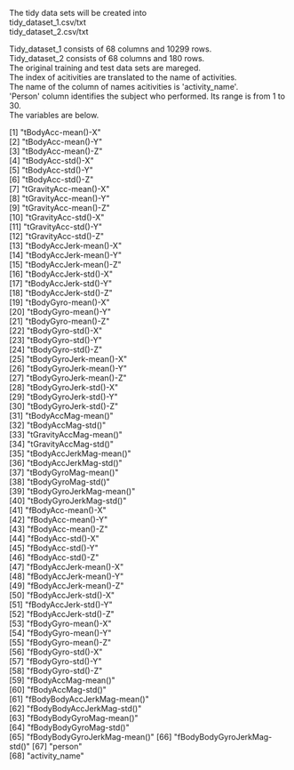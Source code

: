  The tidy data sets will be created into   
 tidy_dataset_1.csv/txt  
 tidy_dataset_2.csv/txt    
 
 Tidy_dataset_1 consists of 68 columns and 10299 rows.  
 Tidy_dataset_2 consists of 68 columns and 180 rows.  
 The original training and test data sets are mareged.  
 The index of acitivities are translated to the name of activities.  
 The name of the column of names acitivities is 'activity_name'.  
 'Person' column identifies the subject who performed. Its range is from 1 to 30.  
 The variables are below.  
 
 [1] "tBodyAcc-mean()-X"           
 [2] "tBodyAcc-mean()-Y"           
 [3] "tBodyAcc-mean()-Z"          
 [4] "tBodyAcc-std()-X"            
 [5] "tBodyAcc-std()-Y"            
 [6] "tBodyAcc-std()-Z"           
 [7] "tGravityAcc-mean()-X"        
 [8] "tGravityAcc-mean()-Y"        
 [9] "tGravityAcc-mean()-Z"       
[10] "tGravityAcc-std()-X"         
[11] "tGravityAcc-std()-Y"         
[12] "tGravityAcc-std()-Z"        
[13] "tBodyAccJerk-mean()-X"       
[14] "tBodyAccJerk-mean()-Y"       
[15] "tBodyAccJerk-mean()-Z"      
[16] "tBodyAccJerk-std()-X"        
[17] "tBodyAccJerk-std()-Y"        
[18] "tBodyAccJerk-std()-Z"       
[19] "tBodyGyro-mean()-X"          
[20] "tBodyGyro-mean()-Y"          
[21] "tBodyGyro-mean()-Z"         
[22] "tBodyGyro-std()-X"           
[23] "tBodyGyro-std()-Y"           
[24] "tBodyGyro-std()-Z"          
[25] "tBodyGyroJerk-mean()-X"      
[26] "tBodyGyroJerk-mean()-Y"      
[27] "tBodyGyroJerk-mean()-Z"     
[28] "tBodyGyroJerk-std()-X"       
[29] "tBodyGyroJerk-std()-Y"       
[30] "tBodyGyroJerk-std()-Z"      
[31] "tBodyAccMag-mean()"          
[32] "tBodyAccMag-std()"           
[33] "tGravityAccMag-mean()"      
[34] "tGravityAccMag-std()"        
[35] "tBodyAccJerkMag-mean()"      
[36] "tBodyAccJerkMag-std()"      
[37] "tBodyGyroMag-mean()"         
[38] "tBodyGyroMag-std()"          
[39] "tBodyGyroJerkMag-mean()"    
[40] "tBodyGyroJerkMag-std()"      
[41] "fBodyAcc-mean()-X"           
[42] "fBodyAcc-mean()-Y"          
[43] "fBodyAcc-mean()-Z"           
[44] "fBodyAcc-std()-X"            
[45] "fBodyAcc-std()-Y"           
[46] "fBodyAcc-std()-Z"            
[47] "fBodyAccJerk-mean()-X"       
[48] "fBodyAccJerk-mean()-Y"      
[49] "fBodyAccJerk-mean()-Z"       
[50] "fBodyAccJerk-std()-X"        
[51] "fBodyAccJerk-std()-Y"       
[52] "fBodyAccJerk-std()-Z"        
[53] "fBodyGyro-mean()-X"          
[54] "fBodyGyro-mean()-Y"         
[55] "fBodyGyro-mean()-Z"          
[56] "fBodyGyro-std()-X"           
[57] "fBodyGyro-std()-Y"          
[58] "fBodyGyro-std()-Z"           
[59] "fBodyAccMag-mean()"          
[60] "fBodyAccMag-std()"          
[61] "fBodyBodyAccJerkMag-mean()"  
[62] "fBodyBodyAccJerkMag-std()"   
[63] "fBodyBodyGyroMag-mean()"    
[64] "fBodyBodyGyroMag-std()"      
[65] "fBodyBodyGyroJerkMag-mean()" 
[66] "fBodyBodyGyroJerkMag-std()" 
[67] "person"                      
[68] "activity_name"     